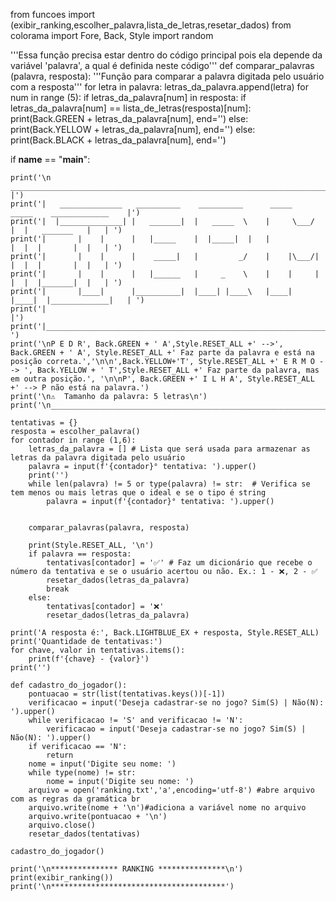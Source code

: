 from funcoes import (exibir_ranking,escolher_palavra,lista_de_letras,resetar_dados)
from colorama import Fore, Back, Style
import random

'''Essa função precisa estar dentro do código principal pois ela depende da variável 'palavra', a qual é definida neste código'''
def comparar_palavras (palavra, resposta):
    '''Função para comparar a palavra digitada pelo usuário com a resposta'''
    for letra in palavra:
        letras_da_palavra.append(letra)
    for num in range (5):
        if letras_da_palavra[num] in resposta:
            if letras_da_palavra[num] == lista_de_letras(resposta)[num]:
                print(Back.GREEN + letras_da_palavra[num], end='')
            else:
                print(Back.YELLOW + letras_da_palavra[num], end='')
        else:
            print(Back.BLACK + letras_da_palavra[num], end='')
            
if __name__ == "__main__":

    print('\n ______________________________________________________________________________________\n|                                                                                      |')
    print('|   ______________   __________    __________      _____     _____    _____________    |')
    print('|  |______________| |   _______|  |   _____  \    |     \___/     |  |   _______   |   | ')  
    print('|       |    |      |   |_____    |  |_____|  |   |               |  |  |       |  |   | ')
    print('|       |    |      |    _____|   |         _/    |    |\___/|    |  |  |       |  |   | ')
    print('|       |    |      |   |______   |     _    \    |    |     |    |  |  |_______|  |   | ')
    print('|       |____|      |__________|  |____| |____\   |____|     |____|  |_____________|   | ')
    print('|                                                                                      |')
    print('|______________________________________________________________________________________|                                                                                      ')
    print('\nP E D R', Back.GREEN + ' A',Style.RESET_ALL +' -->', Back.GREEN + ' A', Style.RESET_ALL +' Faz parte da palavra e está na posição correta.','\n\n',Back.YELLOW+'T', Style.RESET_ALL +' E R M O --> ', Back.YELLOW + ' T',Style.RESET_ALL +' Faz parte da palavra, mas em outra posição.', '\n\nP', Back.GREEN +' I L H A', Style.RESET_ALL +' --> P não está na palavra.')
    print('\n⚠️  Tamanho da palavra: 5 letras\n')
    print('\n______________________________________________________________________________________\n')

    tentativas = {}
    resposta = escolher_palavra()
    for contador in range (1,6):
        letras_da_palavra = [] # Lista que será usada para armazenar as letras da palavra digitada pelo usuário
        palavra = input(f'{contador}° tentativa: ').upper()  
        print('')
        while len(palavra) != 5 or type(palavra) != str:  # Verifica se tem menos ou mais letras que o ideal e se o tipo é string
            palavra = input(f'{contador}° tentativa: ').upper()
    
        
        comparar_palavras(palavra, resposta)
                    
        print(Style.RESET_ALL, '\n')
        if palavra == resposta:
            tentativas[contador] = '✅' # Faz um dicionário que recebe o número da tentativa e se o usuário acertou ou não. Ex.: 1 - ❌, 2 - ✅
            resetar_dados(letras_da_palavra)
            break
        else:
            tentativas[contador] = '❌'
            resetar_dados(letras_da_palavra)

    print('A resposta é:', Back.LIGHTBLUE_EX + resposta, Style.RESET_ALL)
    print('Quantidade de tentativas:')
    for chave, valor in tentativas.items():
        print(f'{chave} - {valor}')
    print('')

    def cadastro_do_jogador():
        pontuacao = str(list(tentativas.keys())[-1])
        verificacao = input('Deseja cadastrar-se no jogo? Sim(S) | Não(N): ').upper()
        while verificacao != 'S' and verificacao != 'N':
            verificacao = input('Deseja cadastrar-se no jogo? Sim(S) | Não(N): ').upper()
        if verificacao == 'N':
            return
        nome = input('Digite seu nome: ')
        while type(nome) != str:
            nome = input('Digite seu nome: ')
        arquivo = open('ranking.txt','a',encoding='utf-8') #abre arquivo com as regras da gramática br
        arquivo.write(nome + '\n')#adiciona a variável nome no arquivo
        arquivo.write(pontuacao + '\n')
        arquivo.close()
        resetar_dados(tentativas)

    cadastro_do_jogador()

    print('\n*************** RANKING ***************\n')
    print(exibir_ranking())
    print('\n***************************************')
